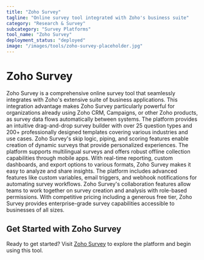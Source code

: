 ```yaml
---
title: "Zoho Survey"
tagline: "Online survey tool integrated with Zoho's business suite"
category: "Research & Survey"
subcategory: "Survey Platforms"
tool_name: "Zoho Survey"
deployment_status: "deployed"
image: "/images/tools/zoho-survey-placeholder.jpg"
---
```


# Zoho Survey

Zoho Survey is a comprehensive online survey tool that seamlessly integrates with Zoho's extensive suite of business applications. This integration advantage makes Zoho Survey particularly powerful for organizations already using Zoho CRM, Campaigns, or other Zoho products, as survey data flows automatically between systems. The platform provides an intuitive drag-and-drop survey builder with over 25 question types and 200+ professionally designed templates covering various industries and use cases. Zoho Survey's skip logic, piping, and scoring features enable creation of dynamic surveys that provide personalized experiences. The platform supports multilingual surveys and offers robust offline collection capabilities through mobile apps. With real-time reporting, custom dashboards, and export options to various formats, Zoho Survey makes it easy to analyze and share insights. The platform includes advanced features like custom variables, email triggers, and webhook notifications for automating survey workflows. Zoho Survey's collaboration features allow teams to work together on survey creation and analysis with role-based permissions. With competitive pricing including a generous free tier, Zoho Survey provides enterprise-grade survey capabilities accessible to businesses of all sizes.
## Get Started with Zoho Survey

Ready to get started? Visit [Zoho Survey](https://zohosurvey.com) to explore the platform and begin using this tool.
